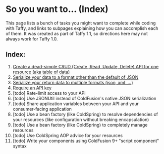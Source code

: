 # So you want to... (Index)

This page lists a bunch of tasks you might want to complete while coding with Taffy, and links to subpages explaining how you can accomplish each of them. It was created as part of Taffy 1.1, so directions here may not always work for Taffy 1.0.

## Index:

1. [Create a dead-simple CRUD (Create, Read, Update, Delete) API for one resource (aka table of data)](https://github.com/atuttle/Taffy/wiki/So-you-want-to:-Create-a-dead-simple-CRUD-API)
1. [Serialize your data to a format other than the default of JSON](https://github.com/atuttle/Taffy/wiki/So-you-want-to:-Serialize-data-to-a-different-data-type)
1. [Serialize your return data to multiple formats (json, xml, ...)](https://github.com/atuttle/Taffy/wiki/So-you-want-to:-Support-returning-multiple-formats)
1. [Require an API key](https://github.com/atuttle/Taffy/wiki/So-you-want-to:-Require-an-API-Key)
1. [todo] Rate-limit access to your API
1. [todo] Use JSONUtil instead of ColdFusion's native JSON serialization
1. [todo] Share application variables between your API and your consumer-facing application
1. [todo] Use a bean factory (like ColdSpring) to resolve dependencies of your resources (like configuration without breaking encapsulation)
1. [todo] Use a bean factory (like ColdSpring) to completely manage resources
1. [todo] Use ColdSpring AOP advice for your resources
1. [todo] Write your components using ColdFusion 9+ "script component" syntax
